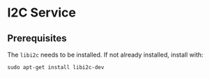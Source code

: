 # I2C Service

## Prerequisites

The `libi2c` needs to be installed. If not already installed, install with:

`sudo apt-get install libi2c-dev`

